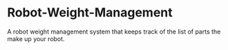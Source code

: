 # Robot-Weight-Management
A robot weight management system that keeps track of the list of parts the make up your robot.

